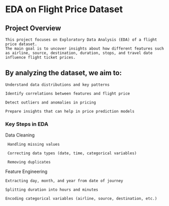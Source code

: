# EDA on Flight Price Dataset

## Project Overview
    This project focuses on Exploratory Data Analysis (EDA) of a flight price dataset.
    The main goal is to uncover insights about how different features such as airline, source, destination, duration, stops, and travel date influence flight ticket prices.


 ## By analyzing the dataset, we aim to:

    Understand data distributions and key patterns

    Identify correlations between features and flight price

    Detect outliers and anomalies in pricing

    Prepare insights that can help in price prediction models 

### Key Steps in EDA

   Data Cleaning

     Handling missing values

     Correcting data types (date, time, categorical variables)

     Removing duplicates

  Feature Engineering

    Extracting day, month, and year from date of journey

    Splitting duration into hours and minutes

    Encoding categorical variables (airline, source, destination, etc.)
